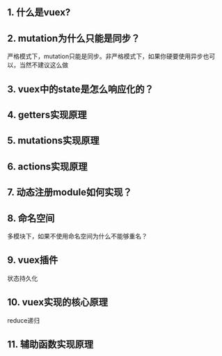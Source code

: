 

## 1. 什么是vuex?

## 2. mutation为什么只能是同步？
严格模式下，mutation只能是同步。非严格模式下，如果你硬要使用异步也可以，当然不建议这么做
## 3. vuex中的state是怎么响应化的？

## 4. getters实现原理

## 5. mutations实现原理

## 6. actions实现原理

## 7. 动态注册module如何实现？

## 8. 命名空间
多模块下，如果不使用命名空间为什么不能够重名？

## 9. vuex插件

状态持久化

## 10. vuex实现的核心原理
reduce递归 

## 11. 辅助函数实现原理